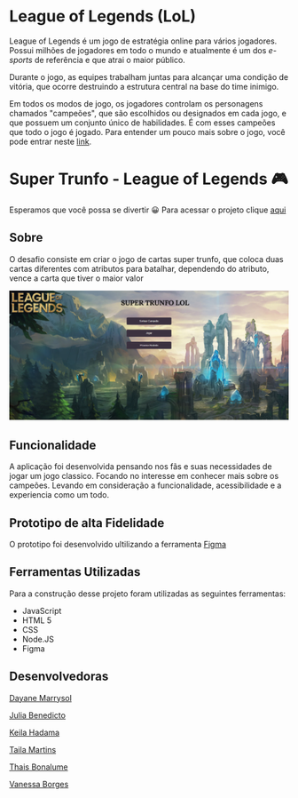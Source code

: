 # League of Legends (LoL)

League of Legends é um jogo de estratégia online para vários jogadores. Possui
milhões de jogadores em todo o mundo e atualmente é um dos _e-sports_ de
referência e que atrai o maior público.

Durante o jogo, as equipes trabalham juntas para alcançar uma condição de
vitória, que ocorre destruindo a estrutura central na base do time inimigo.

Em todos os modos de jogo, os jogadores controlam os personagens chamados
"campeões", que são escolhidos ou designados em cada jogo, e que possuem um
conjunto único de habilidades. É com esses campeões que todo o jogo é jogado.
Para entender um pouco mais sobre o jogo, você pode entrar neste
[link](https://esportsbr.com/noticia/lol-entenda-o-basico-para-comecar-a-jogar-league-of-legends).

# Super Trunfo - League of Legends 🎮

Esperamos que você possa se divertir 😀
Para acessar o projeto clique [aqui]()

 ## Sobre
O desafio consiste em criar o jogo de cartas super trunfo, que coloca duas cartas diferentes com atributos para batalhar, dependendo do atributo, vence a carta que tiver o maior valor

![](/image.png)

## Funcionalidade
A aplicação foi desenvolvida pensando nos fãs e suas necessidades de jogar um jogo classico. Focando no interesse em conhecer mais sobre os campeões. Levando em consideração a funcionalidade, acessibilidade e a experiencia como um todo.
## Prototipo de alta Fidelidade

O prototipo foi desenvolvido ultilizando a ferramenta [Figma](https://www.figma.com/file/xRhpBQkoFxHq0yLPZ1eSBy/Untitled)

## Ferramentas Utilizadas

Para a construção desse projeto foram utilizadas as seguintes ferramentas:

- JavaScript
- HTML 5
- CSS
- Node.JS
- Figma


## Desenvolvedoras
[Dayane Marrysol](https://www.linkedin.com/in/dayannemaryssol/)

[Julia Benedicto](https://www.linkedin.com/in/julia-cruz-7aa339183/)

[Keila Hadama](https://www.linkedin.com/in/keila-hadama/)

[Taila Martins](https://www.linkedin.com/in/taila-martins/)

[Thais Bonalume](https://www.linkedin.com/in/thais-moreira-jesus-bonalume/)

[Vanessa Borges](https://www.linkedin.com/in/vanessa-borges-a05b4636/)





















